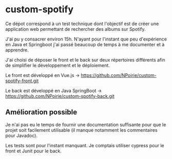 # custom-spotify
Ce dépot correspond à un test technique dont l'objectif est de créer une application web permettant de rechercher des albums sur Spotify.

J'ai pu y consacrer environ 15h. N'ayant pour l'instant que peu d'expérience en Java et Springboot j'ai passé beaucoup de temps à me documenter et à apprendre. 

J'ai choisi de déposer le front et le back sur deux répertoires différents afin de simplifier le développement et le déploiement.

Le front est développé en Vue.js -> https://github.com/NPoirie/custom-spotify-front.git

Le back est développé en Java SpringBoot -> https://github.com/NPoirie/custom-spotify-back.git

 
## Amélioration possible
Je n'ai pas eu le temps de fournir une documentation suffisante pour que le projet soit facilement utilisable (il manque notamment les commentaires pour Javadoc).

Les tests sont pour l'instant manquant. Je comptais utiliser cypress pour le front et Junit pour le back.

